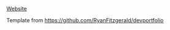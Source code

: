 [Website](https://jinnbo.github.io/devportfolio/)

Template from https://github.com/RyanFitzgerald/devportfolio 